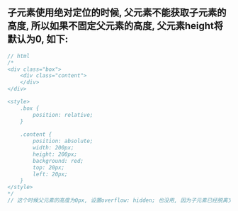## 子元素使用绝对定位的时候, 父元素不能获取子元素的高度, 所以如果不固定父元素的高度, 父元素height将默认为0, 如下:
```javascript
// html
/*
<div class="box">
	<div class="content">
	</div>
</div>

<style>
	.box {
		position: relative;
	}
	
	.content {
		position: absolute;
		width: 200px;
		height: 200px;
		background: red;
		top: 20px;
		left: 20px;
	}
</style>
*/
// 这个时候父元素的高度为0px, 设置overflow: hidden; 也没用, 因为子元素已经脱离文档流了, 所以获取不到子元素的高度
